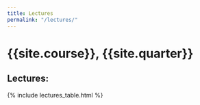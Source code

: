 ```yaml
---
title: Lectures
permalink: "/lectures/"
---
```


# {{site.course}}, {{site.quarter}}

## Lectures:
{% include lectures_table.html %}


